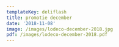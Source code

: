 ```yaml
---
templateKey: deliflash
title: promotie december
date: '2018-11-08'
image: /images/lodeco-december-2018.jpg
pdf: /images/lodeco-december-2018.pdf
---
```


